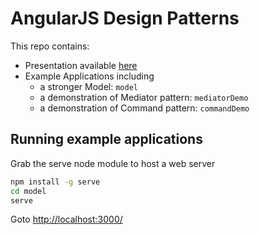 # AngularJS Design Patterns

This repo contains:

- Presentation available [here](http://danemacaulay.github.io/angularjs-design-patterns)
- Example Applications including
  - a stronger Model: ``model``
  - a demonstration of Mediator pattern: ``mediatorDemo``
  - a demonstration of Command pattern: ``commandDemo``
 
## Running example applications

Grab the serve node module to host a web server

```bash
npm install -g serve
cd model
serve
```

Goto [http://localhost:3000/](http://localhost:3000/)

